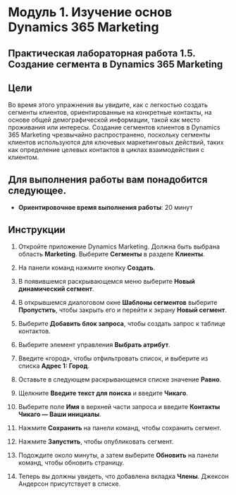 ﻿---
lab:
    title: 'Лабораторная работа 1.5. Создание сегмента в Dynamics 365 Marketing'
    module: 'Модуль 1. Изучение основ Dynamics 365 Marketing'
---

Модуль 1. Изучение основ Dynamics 365 Marketing
========================

## Практическая лабораторная работа 1.5. Создание сегмента в Dynamics 365 Marketing

## Цели

Во время этого упражнения вы увидите, как с легкостью создать сегменты клиентов, ориентированные на конкретные контакты, на основе общей демографической информации, такой как место проживания или интересы. Создание сегментов клиентов в Dynamics 365 Marketing чрезвычайно распространено, поскольку сегменты клиентов используются для ключевых маркетинговых действий, таких как определение целевых контактов в циклах взаимодействия с клиентом.

## Для выполнения работы вам понадобится следующее.

  - **Ориентировочное время выполнения работы**: 20 минут

## Инструкции


1. Откройте приложение Dynamics Marketing. Должна быть выбрана область **Marketing**. Выберите **Сегменты** в разделе **Клиенты**.

2. На панели команд нажмите кнопку **Создать**.

3. В появившемся раскрывающемся меню выберите **Новый динамический сегмент**.

4. В открывшемся диалоговом окне **Шаблоны сегментов** выберите **Пропустить**, чтобы закрыть его и перейти к экрану **Новый сегмент**.

5. Выберите **Добавить блок запроса**, чтобы создать запрос к таблице контактов. 

6. Выберите элемент управления **Выбрать атрибут**.

7. Введите «город», чтобы отфильтровать список, и выберите из списка **Адрес 1:  Город**.

8. Оставьте в следующем раскрывающемся списке значение **Равно**. 

9. Щелкните **Введите текст для поиска** и введите **Чикаго**.

10. Выберите поле **Имя** в верхней части запроса и введите **Контакты Чикаго — Ваши инициалы**.

11. Нажмите **Сохранить** на панели команд, чтобы сохранить сегмент.

12. Нажмите **Запустить**, чтобы опубликовать сегмент. 

13. Подождите около минуты, а затем выберите **Обновить** на панели команд, чтобы обновить страницу. 

14. Теперь вы должны увидеть, что добавлена вкладка **Члены**. Джексон Андерсон присутствует в списке.
